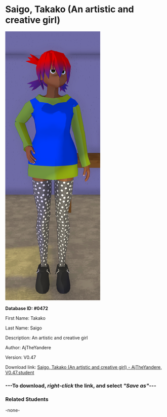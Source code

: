 # Saigo, Takako (An artistic and creative girl)

<img src="../../Files/Images/Saigo, Takako (An artistic and creative girl).png" title="Saigo, Takako (An artistic and creative girl) - AjTheYandere, V0.47">

**Database ID: #0472**

First Name: Takako

Last Name: Saigo

Description: An artistic and creative girl

Author: AjTheYandere

Version: V0.47

Download link: <a href="https://raw.githubusercontent.com/Arbiter1223/Daigaku-Gurashi-Custom-Students/master/Files/Student%20Files/Saigo%2C%20Takako%20(An%20artistic%20and%20creative%20girl)%20-%20AjTheYandere%2C%20V0.47.student">Saigo, Takako (An artistic and creative girl) - AjTheYandere, V0.47.student</a>

### ---**To download, _right-click_ the link, and select _"Save as"_**---

### Related Students

-none-
